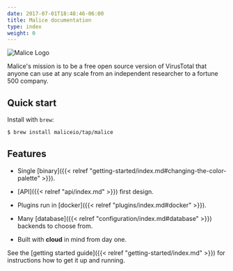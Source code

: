 ```yaml
---
date: 2017-07-01T18:48:46-06:00
title: Malice documentation
type: index
weight: 0
---
```



![Malice Logo](/images/malice.png)

Malice's mission is to be a free open source version of VirusTotal that anyone can use at any scale from an independent researcher to a fortune 500 company.

## Quick start

Install with `brew`:

```sh
$ brew install maliceio/tap/malice
```

## Features

- Single [binary]({{< relref "getting-started/index.md#changing-the-color-palette" >}}).

- [API]({{< relref "api/index.md" >}}) first design.

- Plugins run in [docker]({{< relref "plugins/index.md#docker" >}}).

- Many [database]({{< relref "configuration/index.md#database" >}}) backends to choose from.

- Built with **cloud** in mind from day one.

See the [getting started guide]({{< relref "getting-started/index.md" >}}) for instructions how to get
it up and running.

